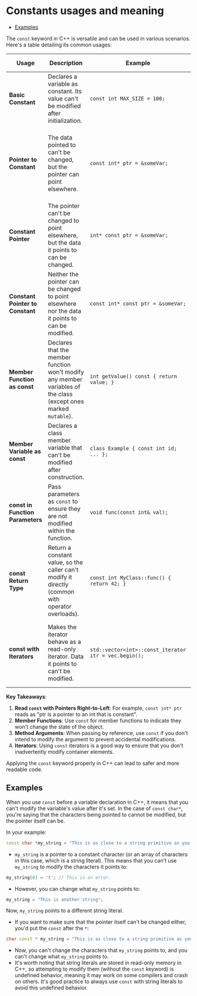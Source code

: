# Constants usages and meaning

<!-- vim-markdown-toc GitLab -->

* [Examples](#examples)

<!-- vim-markdown-toc -->

The `const` keyword in C++ is versatile and can be used in various scenarios.
Here's a table detailing its common usages:

| **Usage**                        | **Description**                                                                                                  | **Example**                                           | **Common Practice**                                                              |
| -------------------------------- | ---------------------------------------------------------------------------------------------------------------- | ----------------------------------------------------- | -------------------------------------------------------------------------------- |
| **Basic Constant**               | Declares a variable as constant. Its value can't be modified after initialization.                               | `const int MAX_SIZE = 100;`                           | Use when you want to make sure a variable remains unchanged.                     |
| **Pointer to Constant**          | The data pointed to can't be changed, but the pointer can point elsewhere.                                       | `const int* ptr = &someVar;`                          | Useful when passing data to a function and you want to ensure it's not modified. |
| **Constant Pointer**             | The pointer can't be changed to point elsewhere, but the data it points to can be changed.                       | `int* const ptr = &someVar;`                          | Used when you want a pointer to always point to a specific memory location.      |
| **Constant Pointer to Constant** | Neither the pointer can be changed to point elsewhere nor the data it points to can be modified.                 | `const int* const ptr = &someVar;`                    | Guarantees both data and pointer address remain constant.                        |
| **Member Function as const**     | Declares that the member function won't modify any member variables of the class (except ones marked `mutable`). | `int getValue() const { return value; }`              | Declare member functions as `const` when they don't modify class state.          |
| **Member Variable as const**     | Declares a class member variable that can't be modified after construction.                                      | `class Example { const int id; ... };`                | Can be used for values that shouldn't change after object creation, like ID.     |
| **const in Function Parameters** | Pass parameters as `const` to ensure they are not modified within the function.                                  | `void func(const int& val);`                          | Ensures function doesn't modify the passed data, useful with references.         |
| **const Return Type**            | Return a constant value, so the caller can't modify it directly (common with operator overloads).                | `const int MyClass::func() { return 42; }`            | Prevents misuse, like directly modifying a returned value from a function.       |
| **const with Iterators**         | Makes the iterator behave as a read-only iterator. Data it points to can't be modified.                          | `std::vector<int>::const_iterator itr = vec.begin();` | Useful when iterating through a container without modifying its elements.        |

**Key Takeaways**:

1. **Read `const` with Pointers Right-to-Left**: For example, `const int* ptr` reads as "ptr is a pointer to an int that is constant".
2. **Member Functions**: Use `const` for member functions to indicate they won't change the state of the object.
3. **Method Arguments**: When passing by reference, use `const` if you don't intend to modify the argument to prevent accidental modifications.
4. **Iterators**: Using `const` iterators is a good way to ensure that you don't inadvertently modify container elements.

Applying the `const` keyword properly in C++ can lead to safer and more readable code.

## Examples

When you use `const` before a variable declaration in C++, it means that you
can't modify the variable's value after it's set. In the case of `const char*`,
you're saying that the characters being pointed to cannot be modified, but the
pointer itself can be.

In your example:

```cpp
const char *my_string = "This is as close to a string primitive as you can get";
```

- `my_string` is a pointer to a constant character (or an array of characters
  in this case, which is a string literal). This means that you can't use
  `my_string` to modify the characters it points to:

```cpp
my_string[0] = 't'; // This is an error.
```

- However, you can change what `my_string` points to:

```cpp
my_string = "This is another string";
```

Now, `my_string` points to a different string literal.

- If you want to make sure that the pointer itself can't be changed either,
  you'd put the `const` after the `*`:

```cpp
char const * my_string = "This is as close to a string primitive as you can get";
```

- Now, you can't change the characters that `my_string` points to, and you
  can't change what `my_string` points to.
- It's worth noting that string literals are stored in read-only memory in C++,
  so attempting to modify them (without the `const` keyword) is undefined
  behavior, meaning it may work on some compilers and crash on others. It's good
  practice to always use `const` with string literals to avoid this undefined
  behavior.
